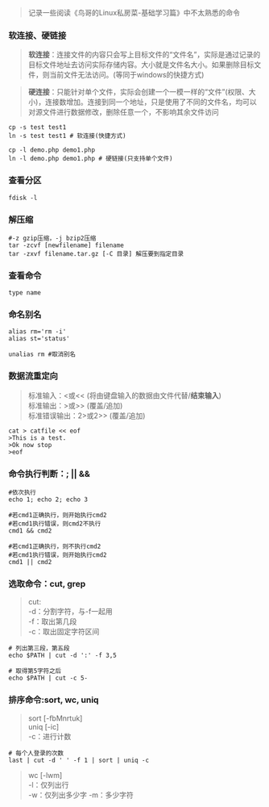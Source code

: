 > 记录一些阅读《鸟哥的Linux私房菜-基础学习篇》中不太熟悉的命令  

### 软连接、硬链接
> **软连接**：连接文件的内容只会写上目标文件的“文件名”，实际是通过记录的目标文件地址去访问实际存储内容。大小就是文件名大小。如果删除目标文件，则当前文件无法访问。(等同于windows的快捷方式)  

> **硬连接**：只能针对单个文件，实际会创建一个一模一样的“文件”(权限、大小)，连接数增加。连接到同一个地址，只是使用了不同的文件名，均可以对源文件进行数据修改，删除任意一个，不影响其余文件访问

```
cp -s test test1  
ln -s test test1 # 软连接(快捷方式)

cp -l demo.php demo1.php 
ln -l demo.php demo1.php # 硬链接(只支持单个文件)
```

### 查看分区

```
fdisk -l
```

### 解压缩  

```
#-z gzip压缩，-j bzip2压缩
tar -zcvf [newfilename] filename 
tar -zxvf filename.tar.gz [-C 目录] 解压要到指定目录
```

### 查看命令  

```
type name
```

### 命名别名

```
alias rm='rm -i'
alias st='status'

unalias rm #取消别名
```

### 数据流重定向
> 标准输入：<或<< (将由键盘输入的数据由文件代替/**结束输入**)  
> 标准输出：>或>> (覆盖/追加)  
> 标准错误输出：2>或2>> (覆盖/追加)  

```
cat > catfile << eof
>This is a test.
>Ok now stop
>eof
```

### 命令执行判断：; || &&   

```
#依次执行
echo 1; echo 2; echo 3 

#若cmd1正确执行，则开始执行cmd2
#若cmd1执行错误，则cmd2不执行
cmd1 && cmd2   
               
#若cmd1正确执行，则不执行cmd2
#若cmd1执行错误，则开始执行cmd2
cmd1 || cmd2           
```

### 选取命令：cut, grep  
> cut:  
> -d：分割字符，与-f一起用  
> -f：取出第几段  
> -c：取出固定字符区间  

```
# 列出第三段，第五段
echo $PATH | cut -d ':' -f 3,5 

# 取得第5字符之后
echo $PATH | cut -c 5-
```

### 排序命令:sort, wc, uniq
> sort [-fbMnrtuk]    
> uniq [-ic]  
> -c：进行计数  

```
# 每个人登录的次数
last | cut -d ' ' -f 1 | sort | uniq -c 
```

> wc [-lwm]  
> -l：仅列出行  
> -w：仅列出多少字
> -m：多少字符